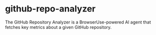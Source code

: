 # github-repo-analyzer
The GitHub Repository Analyzer is a BrowserUse-powered AI agent that fetches key metrics about a given GitHub repository. 
